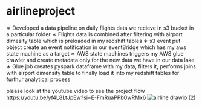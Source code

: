 # airlineproject
∗ Developed a data pipeline on daily flights data we recieve in s3 bucket in a particular folder
∗ Flights data is combined after filtering with airport dimesity table which is preloaded in my redshift tables
∗ s3 event put object create an event notification in our eventBridge which has my aws state machine as a target
∗ AWS state machines triggers my AWS glue crawler and create metadata only for the new data we have in our
data lake
∗ Glue job creates pyspark dataframe with my data, filters it, performs joins with airport dimensity table to finally
load it into my redshift tables for furthur analytical process


please look at the youtube video to see the project flow
https://youtu.be/yf4L8LtJpEw?si=E-FmRuaPPb0wRMx6
![airline drawio (2)](https://github.com/deepanshu36/airlineproject/assets/38796030/3595b55f-e42e-4a82-9822-dc0d39440365)
